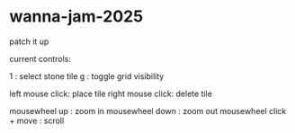 # wanna-jam-2025
patch it up


current controls:

1 : select stone tile
g : toggle grid visibility

left mouse click: place tile
right mouse click: delete tile

mousewheel up : zoom in
mousewheel down : zoom out
mousewheel click + move : scroll
